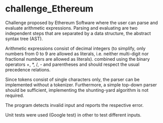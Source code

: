 # challenge_Ethereum
Challenge proposed by Ethereum
Software where the user can parse and evaluate arithmetic expressions.
Parsing and evaluating are two independent steps that are separated
by a data structure, the abstract syntax tree (AST).

Arithmetic expressions consist of decimal integers (to simplify,
only numbers from 0 to 9 are allowed as literals, i.e. neither
multi-digit nor fractional numbers are allowed as literals).
combined using the binary operators +, *, /, - and parentheses
and should respect the usual precedence relations.

Since tokens consist of single characters only, the parser
can be implemented without a tokenizer. Furthermore, a simple
top-down parser should be sufficient, implementing the shunting-yard
algorithm is not required.

The program detects invalid input and reports the respective error.

Unit tests were used (Google test) in other to test different inputs.
